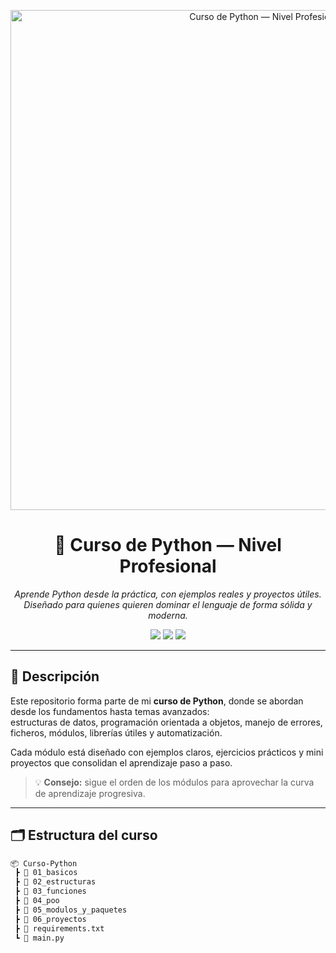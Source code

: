 <!-- ======================================== -->
<!--        README.md — Curso de Python        -->
<!--        Autor: Juan Antonio Comins         -->
<!-- ======================================== -->

<!-- Banner principal -->
<p align="center">
  <img src="https://raw.githubusercontent.com/juanantoniocomins/curso_python/main/assets/banner_python.png" alt="Curso de Python — Nivel Profesional" width="800">
</p>

<h1 align="center">🐍 Curso de Python — Nivel Profesional</h1>

<p align="center">
  <em>Aprende Python desde la práctica, con ejemplos reales y proyectos útiles.</em><br>
  <em>Diseñado para quienes quieren dominar el lenguaje de forma sólida y moderna.</em>
</p>

<!-- Badges -->
<p align="center">
  <img src="https://img.shields.io/badge/Python-3.12-blue?style=for-the-badge&logo=python&logoColor=white"/>
  <img src="https://img.shields.io/badge/Estado-Activo-success?style=for-the-badge"/>
  <img src="https://img.shields.io/badge/Licencia-MIT-lightgrey?style=for-the-badge"/>
</p>

---

## 🧠 Descripción

Este repositorio forma parte de mi **curso de Python**, donde se abordan desde los fundamentos hasta temas avanzados:  
estructuras de datos, programación orientada a objetos, manejo de errores, ficheros, módulos, librerías útiles y automatización.  

Cada módulo está diseñado con ejemplos claros, ejercicios prácticos y mini proyectos que consolidan el aprendizaje paso a paso.

> 💡 **Consejo:** sigue el orden de los módulos para aprovechar la curva de aprendizaje progresiva.

---

## 🗂️ Estructura del curso

```bash
📦 Curso-Python
 ┣ 📁 01_basicos
 ┣ 📁 02_estructuras
 ┣ 📁 03_funciones
 ┣ 📁 04_poo
 ┣ 📁 05_modulos_y_paquetes
 ┣ 📁 06_proyectos
 ┣ 📄 requirements.txt
 ┗ 📜 main.py
